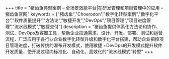 +++
title = "猪齿鱼典型案例 – 全场景效能平台|在研发管理和项目管理中的应用 – 猪齿鱼官网"
keywords = ["猪齿鱼","Choerodon","数字化转型案例","数字化平台","软件质量提升","方法论","敏捷开发","DevOps","项目管理","项目进度管理","流水线模式","敏捷交付"]
description = "猪齿鱼提供体系化方法论和协作、测试、DevOps及容器工具，帮助企业拉通需求、设计、开发、部署、测试和运营流程，广泛应用于各行业企业数字化转型升级和数字化平台搭建，帮助企业把控项目管理进度，打破传统的瀑布开发模式，使用敏捷 +DevOps的开发模式提升软件开发质量，使开发过程向标准化、自动化、高效化的“流水线模式”转型"
+++
